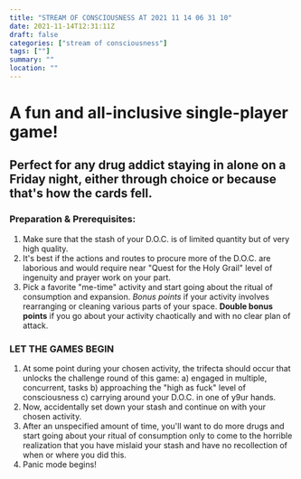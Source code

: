 ```yaml
---
title: "STREAM OF CONSCIOUSNESS AT 2021 11 14 06 31 10"
date: 2021-11-14T12:31:11Z
draft: false
categories: ["stream of consciousness"]
tags: [""]
summary: ""
location: ""
---
```


# A fun and all-inclusive single-player game!

## Perfect for any drug addict staying in alone on a Friday night, either through choice or because that's how the cards fell.

### Preparation & Prerequisites:

1) Make sure that the stash of your D.O.C. is of limited quantity but of very high quality.
2) It's best if the actions and routes to procure more of the D.O.C. are laborious and would require near "Quest for the Holy Grail" level of ingenuity and prayer work on your part.
3) Pick a favorite "me-time" activity and start going about the ritual of consumption and expansion. _Bonus points_ if your activity involves rearranging or cleaning various parts of your space. __Double bonus points__ if you go about your activity chaotically and with no clear plan of attack.

### LET THE GAMES BEGIN

1) At some point during your chosen activity, the trifecta should occur that unlocks the challenge round of this game:
  a) engaged in multiple, concurrent, tasks 
  b) approaching the "high as fuck" level of consciousness
  c) carrying around your D.O.C. in one of y9ur hands.
2) Now, accidentally set down your stash and continue on with your chosen activity.
3) After an unspecified amount of time, you'll want to do more drugs and start going about your ritual of consumption only to come to the horrible realization that you have mislaid your stash and have no recollection of when or where you did this.
4) Panic mode begins!
